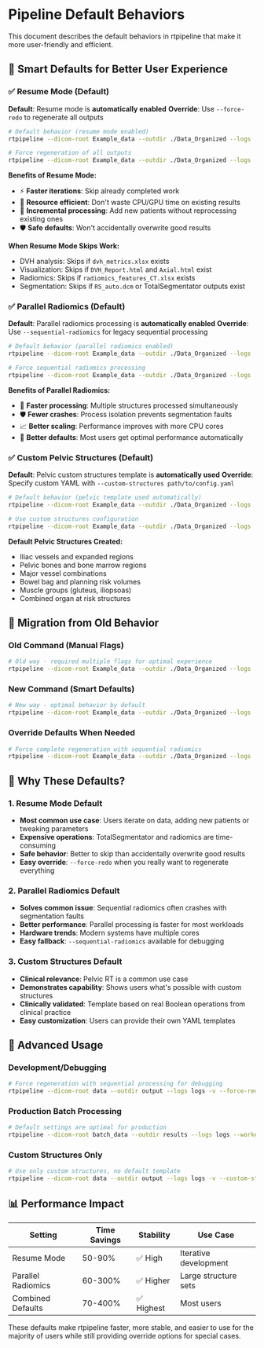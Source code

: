 # Pipeline Default Behaviors

This document describes the default behaviors in rtpipeline that make it more user-friendly and efficient.

## 🚀 **Smart Defaults for Better User Experience**

### ✅ **Resume Mode (Default)**
**Default**: Resume mode is **automatically enabled**
**Override**: Use `--force-redo` to regenerate all outputs

```bash
# Default behavior (resume mode enabled)
rtpipeline --dicom-root Example_data --outdir ./Data_Organized --logs ./Logs -v

# Force regeneration of all outputs
rtpipeline --dicom-root Example_data --outdir ./Data_Organized --logs ./Logs -v --force-redo
```

**Benefits of Resume Mode:**
- ⚡ **Faster iterations**: Skip already completed work
- 💾 **Resource efficient**: Don't waste CPU/GPU time on existing results
- 🔄 **Incremental processing**: Add new patients without reprocessing existing ones
- 🛡️ **Safe defaults**: Won't accidentally overwrite good results

**When Resume Mode Skips Work:**
- DVH analysis: Skips if `dvh_metrics.xlsx` exists
- Visualization: Skips if `DVH_Report.html` and `Axial.html` exist
- Radiomics: Skips if `radiomics_features_CT.xlsx` exists
- Segmentation: Skips if `RS_auto.dcm` or TotalSegmentator outputs exist

### ✅ **Parallel Radiomics (Default)**
**Default**: Parallel radiomics processing is **automatically enabled**
**Override**: Use `--sequential-radiomics` for legacy sequential processing

```bash
# Default behavior (parallel radiomics enabled)
rtpipeline --dicom-root Example_data --outdir ./Data_Organized --logs ./Logs -v

# Force sequential radiomics processing
rtpipeline --dicom-root Example_data --outdir ./Data_Organized --logs ./Logs -v --sequential-radiomics
```

**Benefits of Parallel Radiomics:**
- 🚀 **Faster processing**: Multiple structures processed simultaneously
- 🛡️ **Fewer crashes**: Process isolation prevents segmentation faults
- 📈 **Better scaling**: Performance improves with more CPU cores
- 🔧 **Better defaults**: Most users get optimal performance automatically

### ✅ **Custom Pelvic Structures (Default)**
**Default**: Pelvic custom structures template is **automatically used**
**Override**: Specify custom YAML with `--custom-structures path/to/config.yaml`

```bash
# Default behavior (pelvic template used automatically)
rtpipeline --dicom-root Example_data --outdir ./Data_Organized --logs ./Logs -v

# Use custom structures configuration
rtpipeline --dicom-root Example_data --outdir ./Data_Organized --logs ./Logs -v --custom-structures my_structures.yaml
```

**Default Pelvic Structures Created:**
- Iliac vessels and expanded regions
- Pelvic bones and bone marrow regions
- Major vessel combinations
- Bowel bag and planning risk volumes
- Muscle groups (gluteus, iliopsoas)
- Combined organ at risk structures

## 📝 **Migration from Old Behavior**

### **Old Command (Manual Flags)**
```bash
# Old way - required multiple flags for optimal experience
rtpipeline --dicom-root Example_data --outdir ./Data_Organized --logs ./Logs -v --workers 4 --resume --parallel-radiomics
```

### **New Command (Smart Defaults)**
```bash
# New way - optimal behavior by default
rtpipeline --dicom-root Example_data --outdir ./Data_Organized --logs ./Logs -v --workers 4
```

### **Override Defaults When Needed**
```bash
# Force complete regeneration with sequential radiomics
rtpipeline --dicom-root Example_data --outdir ./Data_Organized --logs ./Logs -v --workers 4 --force-redo --sequential-radiomics
```

## 🎯 **Why These Defaults?**

### **1. Resume Mode Default**
- **Most common use case**: Users iterate on data, adding new patients or tweaking parameters
- **Expensive operations**: TotalSegmentator and radiomics are time-consuming
- **Safe behavior**: Better to skip than accidentally overwrite good results
- **Easy override**: `--force-redo` when you really want to regenerate everything

### **2. Parallel Radiomics Default**
- **Solves common issue**: Sequential radiomics often crashes with segmentation faults
- **Better performance**: Parallel processing is faster for most workloads
- **Hardware trends**: Modern systems have multiple cores
- **Easy fallback**: `--sequential-radiomics` available for debugging

### **3. Custom Structures Default**
- **Clinical relevance**: Pelvic RT is a common use case
- **Demonstrates capability**: Shows users what's possible with custom structures
- **Clinically validated**: Template based on real Boolean operations from clinical practice
- **Easy customization**: Users can provide their own YAML templates

## 🔧 **Advanced Usage**

### **Development/Debugging**
```bash
# Force regeneration with sequential processing for debugging
rtpipeline --dicom-root data --outdir output --logs logs -v --force-redo --sequential-radiomics
```

### **Production Batch Processing**
```bash
# Default settings are optimal for production
rtpipeline --dicom-root batch_data --outdir results --logs logs --workers 8
```

### **Custom Structures Only**
```bash
# Use only custom structures, no default template
rtpipeline --dicom-root data --outdir output --logs logs -v --custom-structures empty.yaml
```

## 📊 **Performance Impact**

| Setting | Time Savings | Stability | Use Case |
|---------|-------------|-----------|----------|
| Resume Mode | 50-90% | ✅ High | Iterative development |
| Parallel Radiomics | 60-300% | ✅ Higher | Large structure sets |
| Combined Defaults | 70-400% | ✅ Highest | Most users |

These defaults make rtpipeline faster, more stable, and easier to use for the majority of users while still providing override options for special cases.